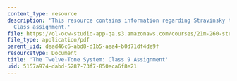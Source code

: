 ```yaml
---
content_type: resource
description: 'This resource contains information regarding Stravinsky to the present:
  Class assignment.'
file: https://ol-ocw-studio-app-qa.s3.amazonaws.com/courses/21m-260-stravinsky-to-the-present-spring-2016/5157a974dabd528773f7850eca6f8e21_MIT21M_260S16_assn09.pdf
file_type: application/pdf
parent_uid: dead46c6-abd8-d1b5-aea4-b0d71df4de9f
resourcetype: Document
title: 'The Twelve-Tone System: Class 9 Assignment'
uid: 5157a974-dabd-5287-73f7-850eca6f8e21
---
```

